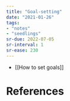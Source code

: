 ```yaml
---
title: "Goal-setting"
date: "2021-01-26"
tags:
- "notes"
- "seedlings"
sr-due: 2022-07-05
sr-interval: 1
sr-ease: 230
---
```


- [[How to set goals]]

# References
